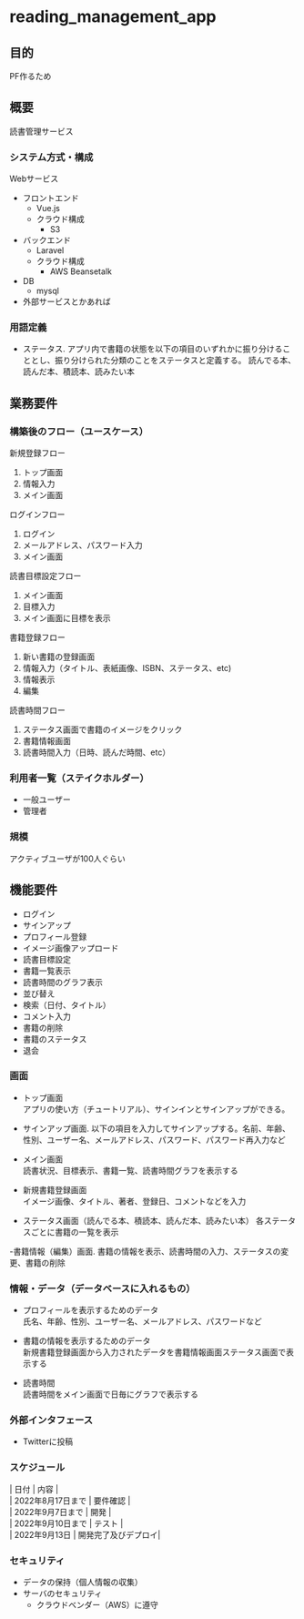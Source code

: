 # reading_management_app

## 目的

PF作るため

## 概要
読書管理サービス

### システム方式・構成

Webサービス

- フロントエンド
  - Vue.js
  - クラウド構成
    - S3
- バックエンド
  - Laravel
  - クラウド構成
    - AWS Beansetalk
- DB  
  - mysql
- 外部サービスとかあれば

### 用語定義

- ステータス. 
アプリ内で書籍の状態を以下の項目のいずれかに振り分けることとし、振り分けられた分類のことをステータスと定義する。
読んでる本、読んだ本、積読本、読みたい本


## 業務要件

### 構築後のフロー（ユースケース）

新規登録フロー
1. トップ画面
2. 情報入力
3. メイン画面

ログインフロー
1. ログイン
2. メールアドレス、パスワード入力
3. メイン画面

読書目標設定フロー
1. メイン画面
2. 目標入力
3. メイン画面に目標を表示

書籍登録フロー
1. 新い書籍の登録画面
2. 情報入力（タイトル、表紙画像、ISBN、ステータス、etc)
3. 情報表示
4. 編集

読書時間フロー
1. ステータス画面で書籍のイメージをクリック
2. 書籍情報画面
3. 読書時間入力（日時、読んだ時間、etc）

### 利用者一覧（ステイクホルダー）

- 一般ユーザー
- 管理者

### 規模

アクティブユーザが100人ぐらい

## 機能要件
- ログイン
- サインアップ
- プロフィール登録
- イメージ画像アップロード
- 読書目標設定
- 書籍一覧表示
- 読書時間のグラフ表示
- 並び替え
- 検索（日付、タイトル）
- コメント入力
- 書籍の削除
- 書籍のステータス
- 退会


### 画面

- トップ画面  
アプリの使い方（チュートリアル）、サインインとサインアップができる。

- サインアップ画面. 
以下の項目を入力してサインアップする。名前、年齢、性別、ユーザー名、メールアドレス、パスワード、パスワード再入力など

- メイン画面  
読書状況、目標表示、書籍一覧、読書時間グラフを表示する

- 新規書籍登録画面  
イメージ画像、タイトル、著者、登録日、コメントなどを入力

- ステータス画面（読んでる本、積読本、読んだ本、読みたい本） 
各ステータスごとに書籍の一覧を表示

-書籍情報（編集）画面. 
書籍の情報を表示、読書時間の入力、ステータスの変更、書籍の削除


### 情報・データ（データベースに入れるもの）

- プロフィールを表示するためのデータ  
氏名、年齢、性別、ユーザー名、メールアドレス、パスワードなど

- 書籍の情報を表示するためのデータ  
新規書籍登録画面から入力されたデータを書籍情報画面ステータス画面で表示する

- 読書時間  
読書時間をメイン画面で日毎にグラフで表示する


### 外部インタフェース

-  Twitterに投稿

### スケジュール

| 日付 | 内容 |  
| 2022年8月17日まで | 要件確認 |  
| 2022年9月7日まで | 開発 |  
| 2022年9月10日まで | テスト |  
| 2022年9月13日 | 開発完了及びデプロイ|  


### セキュリティ

- データの保持（個人情報の収集）
- サーバのセキュリティ
  - クラウドベンダー（AWS）に遵守
